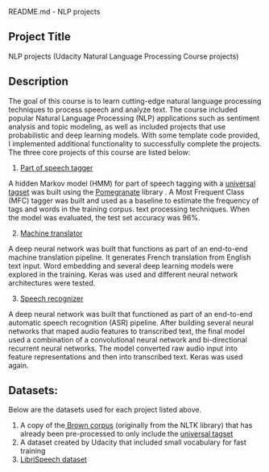 README.md - NLP projects


## **Project Title**

NLP projects (Udacity Natural Language Processing Course projects)


## **Description**

The goal of this course is to learn cutting-edge natural language processing techniques to process speech and analyze text. The course included popular Natural Language Processing (NLP) applications such as sentiment analysis and topic modeling, as well as included projects that use probabilistic and deep learning models. With some template code provided, I implemented additional functionality to successfully complete the projects. The three core projects of this course are listed below:

1. [Part of speech tagger](https://github.com/wolee101/ud-NLP_course/Part_of_speech_tagger/master/README.md) 

A hidden Markov model (HMM) for part of speech tagging with a [universal tagset](http://www.petrovi.de/data/universal.pdf) was built using the [Pomegranate](https://github.com/jmschrei/pomegranate) library . A Most Frequent Class (MFC) tagger was built and used as a baseline to estimate the frequency of tags and words in the training corpus. text processing techniques. When the model was evaluated, the test set accuracy was 96%.


2. [Machine translator](https://github.com/wolee101/ud-NLP_course/Machine_translator/master/README.md) 

A deep neural network was built that functions as part of an end-to-end machine translation pipeline. It generates French translation from English text input. Word embedding and several deep learning models were explored in the training. Keras was used and different neural network architectures were tested.


3. [Speech recognizer](https://github.com/wolee101/ud-NLP_course/Speech_recognizer/master/README.md)  

A deep neural network was built that functioned as part of an end-to-end automatic speech recognition (ASR) pipeline. After building several neural networks that maped audio features to transcribed text, the final model used a combination of a convolutional neural network and bi-directional recurrent neural networks. The model converted raw audio input into feature representations and then into transcribed text. Keras was used again. 


## **Datasets:**

Below are the datasets used for each project listed above.
1. A copy of the[ Brown corpus](https://en.wikipedia.org/wiki/Brown_Corpus) (originally from the NLTK library) that has already been pre-processed to only include the [universal tagset](https://arxiv.org/pdf/1104.2086.pdf) 
2. A dataset created by Udacity that included small vocabulary for fast training
3. [LibriSpeech dataset](http://www.openslr.org/12/)
